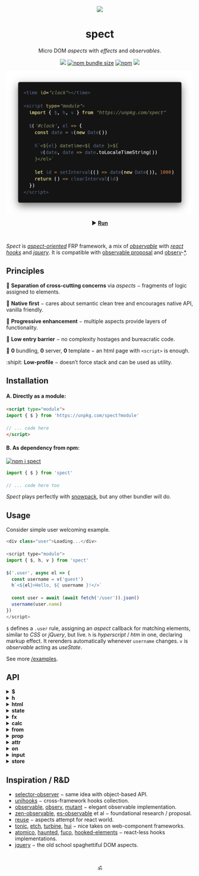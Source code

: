 <div align="center"><img src="https://avatars3.githubusercontent.com/u/53097200?s=200&v=4" width=108 /></div>
<p align="center"><h1 align="center">spect</h1></p>
<p align="center">
  Micro DOM <em>aspects</em> with <em>effects</em> and <em>observables</em>.<br/>
  <!-- Build reactive UIs with rules, similar to CSS.<br/> -->
  <!-- Each rule specifies an <em>aspect</em> function, carrying a piece of logic.<br/> -->
</p>
<p align="center">
  <a href="https://travis-ci.org/spectjs/spect"><img src="https://travis-ci.org/spectjs/spect.svg?branch=master"/></a>
  <a href="https://bundlephobia.com/result?p=spect"><img alt="npm bundle size" src="https://img.shields.io/bundlephobia/minzip/spect?label=size"></a>
  <a href="https://npmjs.org/package/spect"><img alt="npm" src="https://img.shields.io/npm/v/spect"></a>
  <img src="https://img.shields.io/badge/stability-unstable-yellowgreen"/>
</p>

<p align="center"><img src="/preview.png" width="566"/></p>
<p align="center">▶ <a href="https://codepen.io/dyv/pen/oNXXZEb" target="_blank"><strong>Run</strong></a></p>
<br/>

<!--
<time id="clock"></time>

<script type="module">
  import { $, h, v } from "https://unpkg.com/spect"

  $('#clock', el => {
    const date = v(new Date())

    h`<${el} datetime=${ date }>${
      v(date, date => date.toLocaleTimeString())
    }</el>`

    let id = setInterval(() => date(new Date()), 1000)
    return () => clearInterval(id)
  })
</script>
-->


_Spect_ is [_aspect-oriented_](https://en.wikipedia.org/wiki/Aspect-oriented_programming) FRP framework, a mix of [_observable_](https://www.npmjs.com/package/observable) with [_react hooks_](https://reactjs.org/docs/hooks-intro.html) and [_jquery_](https://ghub.io/jquery). It is compatible with [observable proposal](https://github.com/tc39/proposal-observable) and [observ](https://ghub.io/observ)-[*](https://ghub.io/mutant).

## Principles

:gem: **Separation of cross-cutting concerns** via _aspects_ − fragments of logic assigned to elements.

:deciduous_tree: **Native first** − cares about semantic clean tree and encourages native API, vanilla friendly.

:ocean: **Progressive enhancement** − multiple aspects provide layers of functionality.

:baby_chick: **Low entry barrier** − no complexity hostages and bureacratic code.

:dizzy: **0** bundling, **0** server, **0** template − an html page with `<script>` is enough.

:shipit: **Low-profile** − doesn’t force stack and can be used as utility.


## Installation

#### A. Directly as a module:

```html
<script type="module">
import { $ } from 'https://unpkg.com/spect?module'

// ... code here
</script>
```

#### B. As dependency from npm:

[![npm i spect](https://nodei.co/npm/spect.png?mini=true)](https://npmjs.org/package/spect/)

```js
import { $ } from 'spect'

// ... code here too
```

_Spect_ plays perfectly with [snowpack](https://www.snowpack.dev/), but any other bundler will do.


## Usage

Consider simple user welcoming example.

```js
<div class="user">Loading...</div>

<script type="module">
import { $, h, v } from 'spect'

$('.user', async el => {
  const username = v('guest')
  h`<${el}>Hello, ${ username }!</>`

  const user = await (await fetch('/user')).json()
  username(user.name)
})
</script>
```

`$` defines a `.user` rule, assigning an _aspect_ callback for matching elements, similar to _CSS_ or _jQuery_, but live.
`h` is _hyperscript_ / _htm_ in one, declaring markup effect. It rerenders automatically whenever `username` changes.
`v` is _observable_ acting as _useState_.

<!--
Consider simple todo app.

```js
<form class="todo">
  <label for="add-todo">
    <span>Add Todo</span>
    <input name="text" required/>
  </label>
  <button type="submit">Add</button>
  <ul class="todo-list"><ul>
</form>

<script type="module">
import { $, html, on, list } from 'spect'

const todos = list([])

$('.todo-list', el => html`<${el}>${ todos }</>`)

$('.todo-form', el => on(el, 'submit', e => {
  e.preventDefault()
  if (!el.checkValidity()) return
  todos.push({ text: e.elements.text.value })
  el.reset()
}))
</script>
```

Input element here is uncontrolled and logic closely follows native js to provide _progressive enhancement_. _**`list`**_ creates an observable array `todos`, mutating it automatically rerenders _**`html`**_.
-->

See more [/examples](examples).

<!--
See all examples...

Maybe validation / sending form? (better for cases, eg. forms (all react cases))

Or familiar examples of another framework, rewritten with spect? (better for docs, as spect vs N)

Something showcasing wow features, like composable streaming and how that restructures waterfall rendering?
Yes, makes more sense. The very natural flow, where with HTML you can prototype, then naturally upgrade to UI-framework, then add actions. Minimize design - code distance.
--!>

<!--
Let's start off with an app, displaying a [list of users].

First, create semantic HTML you'd regularly do without js.

```html
<!doctype html>

<template id="article">
  <article>
  </article>
</template>

<main>
  <div id="articles">
  </div>
</main>
```

Second, make data loading circuit.

```js
<script type="module">
import { $, html, store } from 'https://unpkg.com/spect?module'

const articles = store({
  items: [],
  load() {
    this.loading = true
    this.items = await (await fetch(url)).json()
    this.loading = false
  }
})

$('#articles', el => {
  html`<${el}>${
    articles.map(item => html``)
  }</>`
})
</script>
```

_Spect_ doesn't make any guess about storage, actions, renderer or tooling setup and can be used with different flavors.

#### Vanilla

```js
import { $ } from 'spect'

// touched inputs
$('input', el => el.addEventListener('focus', e => el.classList.add('touched')))
```

#### Lit-html

```js
import { $, fx, on } from 'spect'
import { render, html } from 'lit-html'

$('input#height', el => {
  fx(e => {
    const value = e.target.value

    render(html`Your height: <strong>${ value }</strong>cm`, hintEl)
  }, [on(el, 'input'), on(el, 'change')])
})
```
--!>

<!--

#### React-less hooks

```js
import $ from 'spect'
import * as augmentor from 'augmentor'
import hooked from 'enhook'
import setHooks, { useState, useEffect } from 'unihooks'

// init hooks
enhook.use(augmentor)
setHooks(augmentor)

$('#timer', hooked(el => {
  let [count, setCount] = useState(0)
  useEffect(() => {
    let interval = setInterval(() => setCount(count => count + 1), 1000)
    return () => clearInterval(interval)
  }, [])
  el.textContent = `Seconds: ${count}`
}))
```

#### Microfrontends

Pending...

#### Aspect-Oriented DOM

Pending...

-->

## API

<details><summary><strong>$</strong></summary>

> let elements = $( scope? , selector | element, callback? )

Selector observer, creates live collection of elements matching the `selector`. Optional `callback` is run for each new element matching the selector. If `callback` returns a teardown, it is run when the element is unmatched.

* `selector` is a valid CSS selector.
* `element` is _HTMLElement_ or a list of elements (array or array-like).
* `callback` is a function with `(element) => teardown?` signature.
* `scope` is optional container element to observe, by default that is `document`.
* `elements` is live array with matched elements (similar to [HTMLCollection](https://developer.mozilla.org/en-US/docs/Web/API/HTMLCollection)).

```js
import { $ } from 'spect'

let $foo = $('foo', el => {
  console.log('active')
  return () => console.log('inactive')
})

let foo = document.createElement('foo')
document.body.appendChild(foo)
// > "active"

foo.replaceWith(null)
// > "inactive"

$foo[0] === foo
// > true
```

#### Example

```js
import { $ } from 'spect'

const $timer = $('.timer', el => {
  let count = 0
  let id = setInterval(() => {
    el.innerHTML = `Seconds: ${count++}`
  }, 1000)
  return () => clearInterval(id)
})

$timer[0]
// > <div.timer></div>
```
</details>


<details><summary><strong>h</strong></summary>

> let el = h('tag', props, ...children)

Hyperscript element constructor. Compatible with [hyperscript](https://ghub.io/hyperscript) et al. Can be used via JSX.

```js
import { h, fx, text } from 'spect'

const text = state('foobar')

// create simple
const foo = h('foo', {}, text)

// create jsx
/* jsx h */
const bar = <bar>{ text }</bar>

// update
text('bazqux')
```

#### Example

```js
import { $, state, h, render } from 'spect'

$('.timer', el => {
  const count = state(0)
  setInterval(() => count(count + 1))
  render(count, el)
})
```

</details>


<details><summary><strong>html</strong></summary>

> let el = html\`...content\`

Hyperscript tagged markup sugaring for _**`h`**_.  _**`html`**_ = [_**`htm`**_](https://ghub.io/xhtm) + _**`h`**_.

```js
import { html, fx, text } from 'spect'

const text = state('foobar')

// create element
const foo = html`<foo>${ text }</foo>`

// update
text('bazqux')

// create multiple elements
const [foo1, foo2] = html`<foo>1</foo><foo>2</foo>`

// create document fragment
const foof = html`<><foo/></>`

// hydrate element with `foo` as content
const bar = html`<${document.querySelector('#bar')}>${ foo }</>`
```

#### Example

```js
import { $, state, html } from 'spect'

$('.timer', el => {
  const count = state(0)
  setInterval(() => count(count + 1))
  html`<${el}>Seconds: ${ count }</>`
})
```

</details>



<details><summary><strong>state</strong></summary>

> value = state( init? )

_**`state`**_ is simply observable value − a getter/setter function, fully compatible with [observable](https://ghub.io/observable) API. _**`state`**_ acts as _useState_ hook. Useful as component state, eg. visibility etc.

```js
import { state, fx } from 'spect'

let count = state(0)

// get
count()

// set
count(1)
count(prev => prev + 1)

// observe changes
for await (let value of count) {
  // 0, 1, ...
}

// current value
count.current

// run effect
fx(c => {
  console.log(c)
}, [count])
```

</details>



<details><summary><strong>fx</strong></summary>

> fx( callback, deps=[] )

Generic effect or reaction to changes in `deps`. Runs `callback` function with `(...args) => teardown` signature.
Similar to _useEffect_, but `deps` are observables or alike.

```js
import { state, fx } from 'spect'
import { time } from 'wait-please'

let a = state(0), b = state('foo')

fx((a, b) => {
  console.log('in', a, b)
  return () => console.log('out', a, b)
}, [a, b])

setTimeout(() => (a(1), b('bar')), 1000)

// 'in' 0 'foo'
// ...
// 'out' 0 'foo'
// 'in' 1 'bar'

// runs only once
fx(() => {})
```

#### Example

```js
import { fx } from 'spect'
import { time } from 'wait-please'

// timer
const timer = fx(async c => {
  console.log('Seconds', c)
  await time(1000)
  count(c + 1)
}, [count])

// await next count
await timer

// cancel effect
timer.cancel()
```

</details>


<details><summary><strong>calc</strong></summary>

> value = calc( state => result, args = [] )

Observable value computed from `args`. Similar to _**`fx`**_, but returns calculated value as the result. Analog of _useMemo_.

```js
import { $, input, calc } from 'spect'

const f = state(32), c = state(0)
const celsius = calc(f => (f - 32) / 1.8, [f])
const fahren = calc(c => (c * 9) / 5 + 32, [c])

celsius() // 0
fahren() // 32
```

</details>



<details><summary><strong>from</strong></summary>

> obv = from( source, map? )

Create a readable observable from any source:

* Subscribable _function_ ([observ-*](https://ghub.io/observ), [observable](https://ghub.io/observable), [mutant](https://ghub.io/mutant) etc.)
* _AsyncIterator_ or [_async iterable_](https://developer.mozilla.org/en-US/docs/Web/JavaScript/Reference/Global_Objects/Symbol/asyncIterator)
* _Promise_ or _thenable_
* _Observable_ ([rxjs](https://ghub.io/rxjs), [es-observable](https://ghub.io/es-observable), [zen-observable](https://ghub.io/zen-observable) etc.)
* [_Stream_](https://nodejs.org/api/stream.html)
* any other value is considered constant.

Optional `map` transforms returned value. _**`from`**_ is used as the base for _**`fx`**_ and _**`calc`**_.

#### Example

```js
import { from } from 'spect'

let date = state(new Date())
setInterval(() => date(new Date()), 1000)
from(date, date => date.toISOString())(date => console.log(date))
```

</details>




<details><summary><strong>prop</strong></summary>

> value = prop( target, name )

_**`prop`**_ is target property observable / accessor. It keeps safe target's own getter/setter, if defined. Useful to react to element properties changes.

```js
import { prop, fx } from 'spect'

let obj = { foo: 'bar' }
let foos = prop(obj, 'foo')

// log changes
fx(foo => console.log(foo), [foos])

// set
obj.foo = 'baz'
foos('qux')

// get
foos() // qux

// forget
foos.cancel()
```

</details>

<details><summary><strong>attr</strong></summary>

> value = attr( element, name )

_**`attr`**_ is element attribute observable / accessor. Similar to _**`prop`**_, but observes attribute changes.

```js
import { fx, attr } from 'spect'

const loading = attr(document.querySelector('button'), 'loading')

// react to changes
fx(loading => {
  console.log(loading)
}, [loading])

// set
loading(true)

// get
loading()

// remove attribute
loading(null)

// dispose accessor
loading.close()
```

</details>


<details><summary><strong>on</strong></summary>

> on( scope?, target | selector, event, callback? )

Stateless event observable, runs `callback` on `target` events or by `selector`. For the `selector` case it delegates events to `scope` container, by default `document`.

```js
import { on } from 'spect'

// target events
on(document.querySelector('button'), 'click', e => {
  console.log('clicked', e)
})

// delegate events
const submit = on('form', 'submit', e => console.log(e))

// wait for a 'submit' event
const e = await submit

// cancel submit events listener
submit.cancel()

// multiple events
on('.draggable', 'touchstart mousedown', e => {})
```

#### Example

```js
import { on } from 'spect'

const ticks = on('.timer', 'tick', e => {
  console.log('Seconds', e.detail.count)
})

let count = 0, timer = document.querySelector('.timer')
setInterval(() => {
  timer.dispatchEvent(new CustomEvent('tick', { detail: ++count}))
}, 1000)

// await the next 'tick' event
await ticks

// cancel ticks listener
ticks.cancel()
```

</details>



<details><summary><strong>input</strong></summary>

> value = input( element )

Input element value observable, useful to track user input. Works with text inputs, checkboxes, radio and select.

```js
import { $, fx, input } from 'spect'

$('input', el => {
  const inputValue = input(el)

  fx(value => {
    console.log(`Value`, value)
  }, [inputValue]

  // to update `inputValue` dispatch event
  el.value = 3
  el.dispatch(new Event('change'))
})

```

</details>


<details><summary><strong>store</strong></summary>

> obj = store( init = {} )

_**`store`**_ is observable object/array etc. Adding, changing, or deleting its properties emits changes. Can be safely used with collections. Useful as app model.

```js
import { store, fx } from 'spect'

const foo = store({ foo: null })

// set
foo.foo = 'bar'
foo.baz = ['boo']

// log changes
fx(({ foo, ...bax }) => console.log(foo, bax), [foo])

// > { foo: 'bar', baz: 'boo' }

// doesn't update store
foo.baz[1] = 'far'

// methods
foo.plugh = function () { this.foo += 'x' }


// collection
let arr = store([])

// set
arr[3] = 'foo'

// mutate
arr.push('bar', 'baz')
arr.unshift('qux')

// ...changes
fx(arr => console.log(arr), [arr])
```

<!--
#### Example

```js
import { store } from 'spect'

let likes = store({
  count: null,
  loading: false,
  async load() {
    this.loading = true
    this.count = await (await fetch('/likes')).json()
    this.loading = false
  }
})

$('.likes-count', el => {
  fx(async () => {
    render(likes.loading ? html`Loading...` : html`Likes: ${ likes.count }`, element)
  }, [likes])
})
```
-->

</details>

<!--
<details><summary><strong>cancel</strong></summary>

> cancel( ...observables )

Cancel observables in the list.

```js
import { $, cancel } from 'spect'

let $items = $('.item')
let clicks = on($items, 'click')

cancel($items, clicks)
```

#### Example

```js
import { from } from 'spect'

let date = state(new Date())
setInterval(() => date(new Date()), 1000)
from(date, date => date.toISOString())(date => console.log(date))
```

</details>
-->


<!--
## Utils


### _`ref`_

> value = ref( init? )

Value container, emits every _set_ call. Thenable, Cancelable, AsyncIterable. _**`ref`**_ is direct analog of _useRef_ hook.

```js
import ref from 'spect/ref'

let count = ref(0)

// get
count()

// set
count(1)

// observe setting value
for await (const c of count) {
  // 1, ...
}

// discard observable, end generators
count.cancel()
```

<br/>

### _`channel`_

> ch = channel( callback, onCancel )

Event bus. Thenable, Cancelable, AsyncIterable.

```js
import channel from 'spect/channel'

let foobus = channel(
  e => console.log('received', e),
  reason => console.log('canceled', reason)
)

// post to channel
foobus('a')
foobus('b')

// subscribe to channel
for await (let e of foobus) {
  console.log(e)
}

// close channel
foobus.cancel()
```

<br/>
-->


## Inspiration / R&D

* [selector-observer](https://ghub.io/selector-observer) − same idea with object-based API.
* [unihooks](https://ghub.io/unihooks) − cross-framework hooks collection.
* [observable](https://ghub.io/observable), [observ](https://ghub.io/observ), [mutant](https://ghub.io/mutant) − elegant observable implementation.
* [zen-observable](https://ghub.io/zen-observable), [es-observable](https://ghub.io/es-observable) et al − foundational research / proposal.
* [reuse](https://ghub.io/reuse) − aspects attempt for react world.
* [tonic](https://ghub.io/tonic), [etch](https://ghub.io/etch), [turbine](https://github.com/funkia/turbine), [hui](https://ghub.io/hui) − nice takes on web-component frameworks.
* [atomico](https://ghub.io/atomico), [haunted](https://ghub.io/haunted), [fuco](https://ghub.io/fuco), [hooked-elements](https://github.com/WebReflection/hooked-elements) − react-less hooks implementations.
* [jquery](https://ghub.io/jquery) − the old school spaghettiful DOM aspects.

<br/>

<p align="center">ॐ</p>
